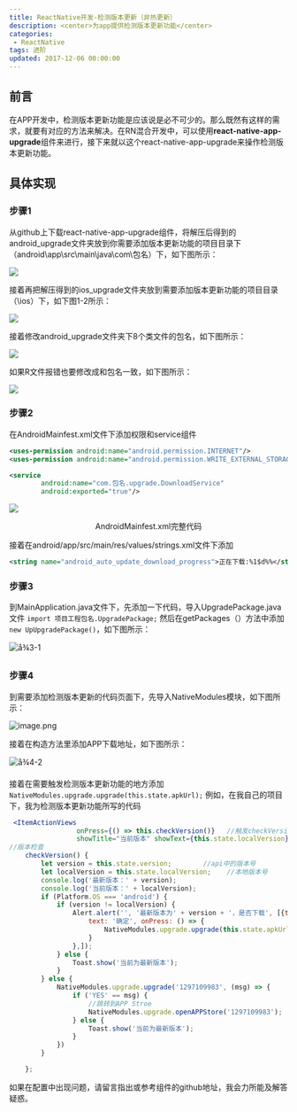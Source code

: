 ```yaml
---
title: ReactNative开发-检测版本更新（非热更新）
description: <center>为app提供检测版本更新功能</center>
categories:
 - ReactNative
tags: 进阶
updated: 2017-12-06 00:00:00
---
```


## 前言

在APP开发中，检测版本更新功能是应该说是必不可少的。那么既然有这样的需求，就要有对应的方法来解决。在RN混合开发中，可以使用**react-native-app-upgrade**组件来进行，接下来就以这个react-native-app-upgrade来操作检测版本更新功能。

## 具体实现

### 步骤1

从github上下载react-native-app-upgrade组件，将解压后得到的android_upgrade文件夹放到你需要添加版本更新功能的项目目录下（android\app\src\main\java\com\包名）下，如下图所示：

![](https://upload-images.jianshu.io/upload_images/8154981-1a37a94f1c0d5a03.png?imageMogr2/auto-orient/strip%7CimageView2/2/w/1240)

接着再把解压得到的ios_upgrade文件夹放到需要添加版本更新功能的项目目录（\ios）下，如下图1-2所示：

![](https://upload-images.jianshu.io/upload_images/8154981-432df7d0c7a76dab.png?imageMogr2/auto-orient/strip%7CimageView2/2/w/1240)

接着修改android_upgrade文件夹下8个类文件的包名，如下图所示：

![](https://upload-images.jianshu.io/upload_images/8154981-889b8dfd9c069910.png?imageMogr2/auto-orient/strip%7CimageView2/2/w/1240)

如果R文件报错也要修改成和包名一致，如下图所示：

![](https://upload-images.jianshu.io/upload_images/8154981-384edf64f9018f00.png?imageMogr2/auto-orient/strip%7CimageView2/2/w/1240)

### 步骤2

在AndroidMainfest.xml文件下添加权限和service组件

```xml
<uses-permission android:name="android.permission.INTERNET"/>
<uses-permission android:name="android.permission.WRITE_EXTERNAL_STORAGE"/>
```

```xml
<service
        android:name="com.包名.upgrade.DownloadService"
        android:exported="true"/>
```

![](https://upload-images.jianshu.io/upload_images/8154981-7ccf3d747db5c03c.png?imageMogr2/auto-orient/strip%7CimageView2/2/w/1240)

<center>AndroidMainfest.xml完整代码</center>

接着在android/app/src/main/res/values/strings.xml文件下添加

```xml
<string name="android_auto_update_download_progress">正在下载:%1$d%%</string>
```



### 步骤3

到MainApplication.java文件下，先添加一下代码，导入UpgradePackage.java文件
`import 项目工程包名.UpgradePackage;`
然后在getPackages（）方法中添加`new UpUpgradePackage()`，如下图所示：

![å¾3-1](https://upload-images.jianshu.io/upload_images/8154981-650edff5a097f710.png?imageMogr2/auto-orient/strip%7CimageView2/2/w/1240)



### 步骤4

到需要添加检测版本更新的代码页面下，先导入NativeModules模块，如下图所示：

![image.png](https://upload-images.jianshu.io/upload_images/8154981-15569820712b8a44.png?imageMogr2/auto-orient/strip%7CimageView2/2/w/1240)

接着在构造方法里添加APP下载地址，如下图所示：

![å¾4-2](https://upload-images.jianshu.io/upload_images/8154981-c47e241b596c25ea.png?imageMogr2/auto-orient/strip%7CimageView2/2/w/1240)

接着在需要触发检测版本更新功能的地方添加
`NativeModules.upgrade.upgrade(this.state.apkUrl);`
例如，在我自己的项目下，我为检测版本更新功能所写的代码

```jsx
 <ItemActionViews
                 onPress={() => this.checkVersion()}   //触发checkVersion()版本检查方法
                 showTitle="当前版本" showText={this.state.localVersion}/>
//版本检查
    checkVersion() {
        let version = this.state.version;        //api中的版本号
        let localVersion = this.state.localVersion;    //本地版本号
        console.log('最新版本：' + version);
        console.log('当前版本：' + localVersion);
        if (Platform.OS === 'android') {
            if (version != localVersion) {
                Alert.alert('', '最新版本为' + version + '，是否下载', [{text: '取消', onPress: () => console.log('取消')}, {
                    text: '确定', onPress: () => {
                        NativeModules.upgrade.upgrade(this.state.apkUrl);
                    }
                },]);
            } else {
                Toast.show('当前为最新版本');
            }
        } else {
            NativeModules.upgrade.upgrade('1297109983', (msg) => {
                if ('YES' == msg) {
                    //跳转到APP Stroe
                    NativeModules.upgrade.openAPPStore('1297109983');
                } else {
                    Toast.show('当前为最新版本');
                }
            })
        }

    };
```

如果在配置中出现问题，请留言指出或参考组件的github地址，我会力所能及解答疑惑。

